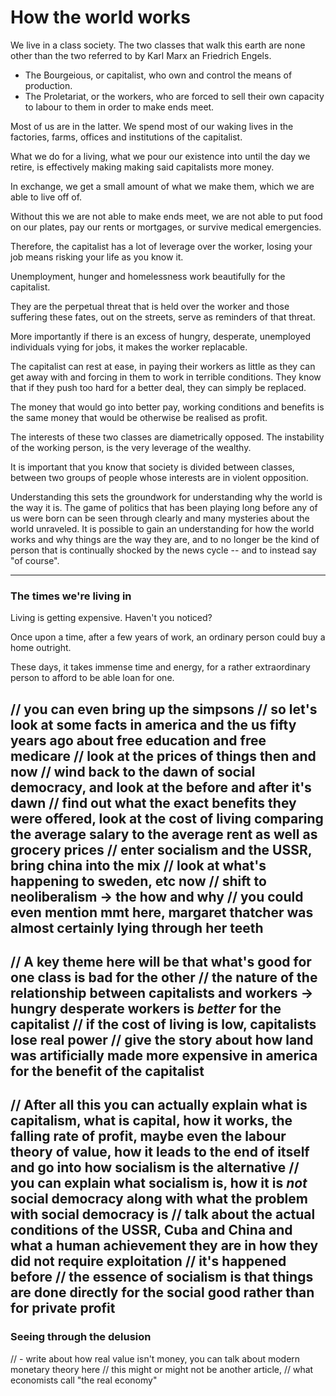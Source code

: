 # How the world works
We live in a class society. The two classes that walk this earth are none other than the two referred to by Karl Marx an Friedrich Engels.

- The Bourgeious, or capitalist, who own and control the means of production.
- The Proletariat, or the workers, who are forced to sell their own capacity to labour to them in order to make ends meet.

Most of us are in the latter. We spend most of our waking lives in the factories, farms, offices and institutions of the capitalist.

What we do for a living, what we pour our existence into until the day we retire, is effectively making making said capitalists more money.

In exchange, we get a small amount of what we make them, which we are able to live off of.

Without this we are not able to make ends meet, we are not able to put food on our plates, pay our rents or mortgages, or survive medical emergencies.

Therefore, the capitalist has a lot of leverage over the worker, losing your job means risking your life as you know it.

Unemployment, hunger and homelessness work beautifully for the capitalist.

They are the perpetual threat that is held over the worker and those suffering these fates, out on the streets, serve as reminders of that threat.

More importantly if there is an excess of hungry, desperate, unemployed individuals vying for jobs, it makes the worker replacable.

The capitalist can rest at ease, in paying their workers as little as they can get away with and forcing in them to work in terrible conditions. They know that if they push too hard for a better deal, they can simply be replaced. 

The money that would go into better pay, working conditions and benefits is the same money that would be otherwise be realised as profit.

The interests of these two classes are diametrically opposed. The instability of the working person, is the very leverage of the wealthy. 

It is important that you know that society is divided between classes, between two groups of people whose interests are in violent opposition.

Understanding this sets the groundwork for understanding why the world is the way it is. The game of politics that has been playing long before any of us were born can be seen through clearly and many mysteries about the world unraveled. It is possible to gain an understanding for how the world works and why things are the way they are, and to no longer be the kind of person that is continually shocked by the news cycle -- and to instead say "of course". 

---
### The times we're living in
Living is getting expensive. Haven't you noticed?

Once upon a time, after a few years of work, an ordinary person could buy a home outright.

These days, it takes immense time and energy, for a rather extraordinary person to afford to be able loan for one.



// you can even bring up the simpsons
// so let's look at some facts in america and the us fifty years ago about free education and free medicare
// look at the prices of things then and now
// wind back to the dawn of social democracy, and look at the before and after it's dawn
// find out what the exact benefits they were offered, look at the cost of living comparing the average salary to the average rent as well as grocery prices
// enter socialism and the USSR, bring china into the mix
// look at what's happening to sweden, etc now
// shift to neoliberalism -> the how and why
// you could even mention mmt here, margaret thatcher was almost certainly lying through her teeth
---
// A key theme here will be that what's good for one class is bad for the other
// the nature of the relationship between capitalists and workers -> hungry desperate workers is *better* for the capitalist
// if the cost of living is low, capitalists lose real power
// give the story about how land was artificially made more expensive in america for the benefit of the capitalist
---
// After all this you can actually explain what is capitalism, what is capital, how it works, the falling rate of profit, maybe even the labour theory of value, how it leads to the end of itself and go into how socialism is the alternative
// you can explain what socialism is, how it is *not* social democracy along with what the problem with social democracy is
// talk about the actual conditions of the USSR, Cuba and China and what a human achievement they are in how they did not require exploitation
// it's happened before
// the essence of socialism is that things are done directly for the social good rather than for private profit
--
### Seeing through the delusion
// - write about how real value isn't money, you can talk about modern monetary theory here
// this might or might not be another article,
// what economists call "the real economy"

